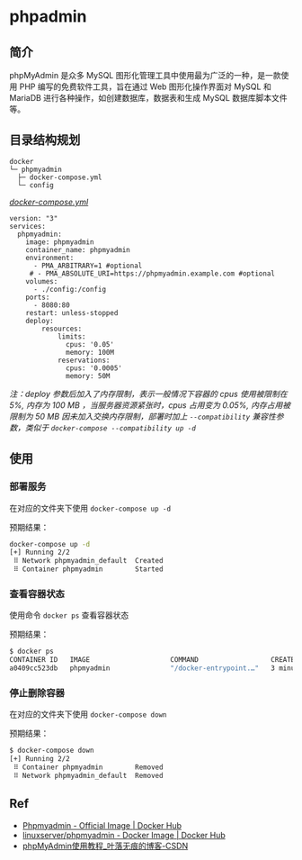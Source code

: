 # phpadmin

## 简介

phpMyAdmin 是众多 MySQL 图形化管理工具中使用最为广泛的一种，是一款使用 PHP 编写的免费软件工具，旨在通过 Web 图形化操作界面对 MySQL 和 MariaDB 进行各种操作，如创建数据库，数据表和生成 MySQL 数据库脚本文件等。

## 目录结构规划

```
docker
└─ phpmyadmin
  ├─ docker-compose.yml
  └─ config
```

[_docker-compose.yml_](docker-compose.yml)
```
version: "3"
services:
  phpmyadmin:
    image: phpmyadmin
    container_name: phpmyadmin
    environment:
      - PMA_ARBITRARY=1 #optional
     # - PMA_ABSOLUTE_URI=https://phpmyadmin.example.com #optional
    volumes:
      - ./config:/config
    ports:
      - 8080:80
    restart: unless-stopped
    deploy:
        resources:
            limits:
              cpus: '0.05'
              memory: 100M
            reservations:
              cpus: '0.0005'
              memory: 50M
```
_注：deploy 参数后加入了内存限制，表示一般情况下容器的 cpus 使用被限制在 5%, 内存为 100 MB ，当服务器资源紧张时，cpus 占用变为 0.05%, 内存占用被限制为 50 MB_
_因未加入交换内存限制，部署时加上 `--compatibility` 兼容性参数，类似于 `docker-compose --compatibility up -d`_

## 使用

### 部署服务

在对应的文件夹下使用 `docker-compose up -d`

预期结果：

```bash
docker-compose up -d
[+] Running 2/2
 ⠿ Network phpmyadmin_default  Created
 ⠿ Container phpmyadmin        Started
```

### 查看容器状态

使用命令 `docker ps` 查看容器状态

预期结果：

```bash
$ docker ps
CONTAINER ID   IMAGE                    COMMAND                  CREATED             STATUS             PORTS                                                           NAMES
a0409cc523db   phpmyadmin               "/docker-entrypoint.…"   3 minutes ago   Up 3 minutes   0.0.0.0:8080->80/tcp, :::8080->80/tcp                           phpmyadmin
```

### 停止删除容器

在对应的文件夹下使用 `docker-compose down`

预期结果：

```bash
$ docker-compose down
[+] Running 2/2
 ⠿ Container phpmyadmin        Removed
 ⠿ Network phpmyadmin_default  Removed
``` 

## Ref

- [Phpmyadmin - Official Image | Docker Hub](https://hub.docker.com/_/phpmyadmin)
- [linuxserver/phpmyadmin - Docker Image | Docker Hub](https://hub.docker.com/r/linuxserver/phpmyadmin)
- [phpMyAdmin使用教程_叶落无痕的博客-CSDN](https://blog.csdn.net/u012767761/article/details/78238487)